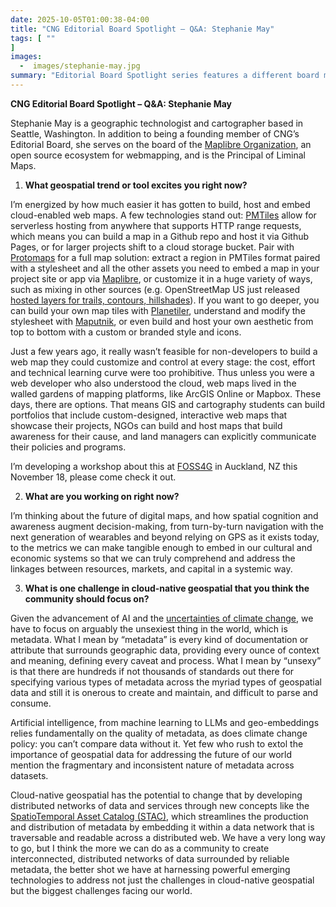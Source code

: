 ```yaml
---
date: 2025-10-05T01:00:38-04:00
title: "CNG Editorial Board Spotlight – Q&A: Stephanie May"
tags: [ ""
]
images:
  -  images/stephanie-may.jpg
summary: "Editorial Board Spotlight series features a different board member sharing their perspectives on geospatial trends and tools, what’s capturing their attention through reading or their current work, and the challenges they believe our community should focus on."
---
```




**CNG Editorial Board Spotlight – Q\&A: Stephanie May**

Stephanie May is a geographic technologist and cartographer based in Seattle, Washington. In addition to being a founding member of CNG’s Editorial Board, she serves on the board of the [Maplibre Organization](https://maplibre.org/about/), an open source ecosystem for webmapping, and is the Principal of Liminal Maps.

1. **What geospatial trend or tool excites you right now?**

I’m energized by how much easier it has gotten to build, host and embed cloud-enabled web maps. A few technologies stand out: [PMTiles](https://docs.protomaps.com/pmtiles/) allow for serverless hosting from anywhere that supports HTTP range requests, which means you can build a map in a Github repo and host it via Github Pages, or for larger projects shift to a cloud storage bucket. Pair with [Protomaps](https://docs.protomaps.com/) for a full map solution: extract a region in PMTiles format paired with a stylesheet and all the other assets you need to embed a map in your project site or app via [Maplibre](https://maplibre.org/), or customize it in a huge variety of ways, such as mixing in other sources (e.g. OpenStreetMap US just released [hosted layers for trails, contours, hillshades](https://openstreetmap.us/news/2025/09/tileservice-general-availability/)). If you want to go deeper, you can build your own map tiles with [Planetiler](https://github.com/onthegomap/planetiler), understand and modify the stylesheet with [Maputnik](https://maputnik.github.io/), or even build and host your own aesthetic from top to bottom with a custom or branded style and icons.

Just a few years ago, it really wasn’t feasible for non-developers to build a web map they could customize and control at every stage: the cost, effort and technical learning curve were too prohibitive. Thus unless you were a web developer who also understood the cloud, web maps lived in the walled gardens of mapping platforms, like ArcGIS Online or Mapbox. These days, there are options. That means GIS and cartography students can build portfolios that include custom-designed, interactive web maps that showcase their projects, NGOs can build and host maps that build awareness for their cause, and land managers can explicitly communicate their policies and programs.

I’m developing a workshop about this at [FOSS4G](https://2025.foss4g.org/) in Auckland, NZ this November 18, please come check it out.

2. **What are you working on right now?**

I’m thinking about the future of digital maps, and how spatial cognition and awareness augment decision-making, from turn-by-turn navigation with the next generation of wearables and beyond relying on GPS as it exists today, to the metrics we can make tangible enough to embed in our cultural and economic systems so that we can truly comprehend and address the linkages between resources, markets, and capital in a systemic way.

3. **What is one challenge in cloud-native geospatial that you think the community should focus on?**

Given the advancement of AI and the [uncertainties of climate change](https://ggim.un.org/documents/Geospatial_Information_for_Climate_Resilience.pdf), we have to focus on arguably the unsexiest thing in the world, which is metadata. What I mean by “metadata” is every kind of documentation or attribute that surrounds geographic data, providing every ounce of context and meaning, defining every caveat and process. What I mean by “unsexy” is that there are hundreds if not thousands of standards out there for specifying various types of metadata across the myriad types of geospatial data and still it is onerous to create and maintain, and difficult to parse and consume.

Artificial intelligence, from machine learning to LLMs and geo-embeddings relies fundamentally on the quality of metadata, as does climate change policy: you can’t compare data without it. Yet few who rush to extol the importance of geospatial data for addressing the future of our world mention the fragmentary and inconsistent nature of metadata across datasets. 

Cloud-native geospatial has the potential to change that by developing distributed networks of data and services through new concepts like the [SpatioTemporal Asset Catalog (STAC)](https://stacspec.org/), which streamlines the production and distribution of metadata by embedding it within a data network that is traversable and readable across a distributed web. We have a very long way to go, but I think the more we can do as a community to create interconnected, distributed networks of data surrounded by reliable metadata, the better shot we have at harnessing powerful emerging technologies to address not just the challenges in cloud-native geospatial but the biggest challenges facing our world.  